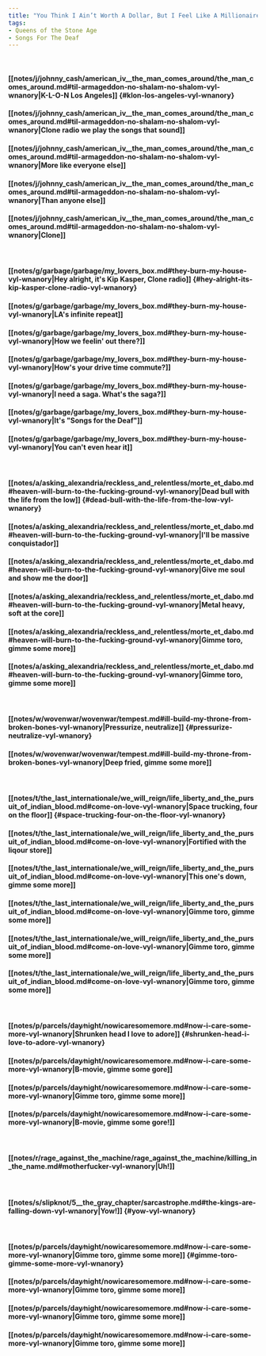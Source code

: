 ```yaml
---
title: "You Think I Ain’t Worth A Dollar, But I Feel Like A Millionaire"
tags:
- Queens of the Stone Age
- Songs For The Deaf
---
```

&nbsp;
#### [[notes/j/johnny_cash/american_iv__the_man_comes_around/the_man_comes_around.md#til-armageddon-no-shalam-no-shalom-vyl-wnanory|K-L-O-N Los Angeles]] {#klon-los-angeles-vyl-wnanory}
#### [[notes/j/johnny_cash/american_iv__the_man_comes_around/the_man_comes_around.md#til-armageddon-no-shalam-no-shalom-vyl-wnanory|Clone radio we play the songs that sound]]
#### [[notes/j/johnny_cash/american_iv__the_man_comes_around/the_man_comes_around.md#til-armageddon-no-shalam-no-shalom-vyl-wnanory|More like everyone else]]
#### [[notes/j/johnny_cash/american_iv__the_man_comes_around/the_man_comes_around.md#til-armageddon-no-shalam-no-shalom-vyl-wnanory|Than anyone else]]
#### [[notes/j/johnny_cash/american_iv__the_man_comes_around/the_man_comes_around.md#til-armageddon-no-shalam-no-shalom-vyl-wnanory|Clone]]
&nbsp;
#### [[notes/g/garbage/garbage/my_lovers_box.md#they-burn-my-house-vyl-wnanory|Hey alright, it's Kip Kasper, Clone radio]] {#hey-alright-its-kip-kasper-clone-radio-vyl-wnanory}
#### [[notes/g/garbage/garbage/my_lovers_box.md#they-burn-my-house-vyl-wnanory|LA's infinite repeat]]
#### [[notes/g/garbage/garbage/my_lovers_box.md#they-burn-my-house-vyl-wnanory|How we feelin' out there?]]
#### [[notes/g/garbage/garbage/my_lovers_box.md#they-burn-my-house-vyl-wnanory|How's your drive time commute?]]
#### [[notes/g/garbage/garbage/my_lovers_box.md#they-burn-my-house-vyl-wnanory|I need a saga. What's the saga?]]
#### [[notes/g/garbage/garbage/my_lovers_box.md#they-burn-my-house-vyl-wnanory|It's "Songs for the Deaf"]]
#### [[notes/g/garbage/garbage/my_lovers_box.md#they-burn-my-house-vyl-wnanory|You can't even hear it]]
&nbsp;
#### [[notes/a/asking_alexandria/reckless_and_relentless/morte_et_dabo.md#heaven-will-burn-to-the-fucking-ground-vyl-wnanory|Dead bull with the life from the low]] {#dead-bull-with-the-life-from-the-low-vyl-wnanory}
#### [[notes/a/asking_alexandria/reckless_and_relentless/morte_et_dabo.md#heaven-will-burn-to-the-fucking-ground-vyl-wnanory|I'll be massive conquistador]]
#### [[notes/a/asking_alexandria/reckless_and_relentless/morte_et_dabo.md#heaven-will-burn-to-the-fucking-ground-vyl-wnanory|Give me soul and show me the door]]
#### [[notes/a/asking_alexandria/reckless_and_relentless/morte_et_dabo.md#heaven-will-burn-to-the-fucking-ground-vyl-wnanory|Metal heavy, soft at the core]]
#### [[notes/a/asking_alexandria/reckless_and_relentless/morte_et_dabo.md#heaven-will-burn-to-the-fucking-ground-vyl-wnanory|Gimme toro, gimme some more]]
#### [[notes/a/asking_alexandria/reckless_and_relentless/morte_et_dabo.md#heaven-will-burn-to-the-fucking-ground-vyl-wnanory|Gimme toro, gimme some more]]
&nbsp;
#### [[notes/w/wovenwar/wovenwar/tempest.md#ill-build-my-throne-from-broken-bones-vyl-wnanory|Pressurize, neutralize]] {#pressurize-neutralize-vyl-wnanory}
#### [[notes/w/wovenwar/wovenwar/tempest.md#ill-build-my-throne-from-broken-bones-vyl-wnanory|Deep fried, gimme some more]]
&nbsp;
#### [[notes/t/the_last_internationale/we_will_reign/life_liberty_and_the_pursuit_of_indian_blood.md#come-on-love-vyl-wnanory|Space trucking, four on the floor]] {#space-trucking-four-on-the-floor-vyl-wnanory}
#### [[notes/t/the_last_internationale/we_will_reign/life_liberty_and_the_pursuit_of_indian_blood.md#come-on-love-vyl-wnanory|Fortified with the liqour store]]
#### [[notes/t/the_last_internationale/we_will_reign/life_liberty_and_the_pursuit_of_indian_blood.md#come-on-love-vyl-wnanory|This one's down, gimme some more]]
#### [[notes/t/the_last_internationale/we_will_reign/life_liberty_and_the_pursuit_of_indian_blood.md#come-on-love-vyl-wnanory|Gimme toro, gimme some more]]
#### [[notes/t/the_last_internationale/we_will_reign/life_liberty_and_the_pursuit_of_indian_blood.md#come-on-love-vyl-wnanory|Gimme toro, gimme some more]]
#### [[notes/t/the_last_internationale/we_will_reign/life_liberty_and_the_pursuit_of_indian_blood.md#come-on-love-vyl-wnanory|Gimme toro, gimme some more]]
&nbsp;
#### [[notes/p/parcels/day∕night/nowicaresomemore.md#now-i-care-some-more-vyl-wnanory|Shrunken head I love to adore]] {#shrunken-head-i-love-to-adore-vyl-wnanory}
#### [[notes/p/parcels/day∕night/nowicaresomemore.md#now-i-care-some-more-vyl-wnanory|B-movie, gimme some gore]]
#### [[notes/p/parcels/day∕night/nowicaresomemore.md#now-i-care-some-more-vyl-wnanory|Gimme toro, gimme some more]]
#### [[notes/p/parcels/day∕night/nowicaresomemore.md#now-i-care-some-more-vyl-wnanory|B-movie, gimme some gore!]]
&nbsp;
#### [[notes/r/rage_against_the_machine/rage_against_the_machine/killing_in_the_name.md#motherfucker-vyl-wnanory|Uh!]]
&nbsp;
#### [[notes/s/slipknot/5__the_gray_chapter/sarcastrophe.md#the-kings-are-falling-down-vyl-wnanory|Yow!]] {#yow-vyl-wnanory}
&nbsp;
#### [[notes/p/parcels/day∕night/nowicaresomemore.md#now-i-care-some-more-vyl-wnanory|Gimme toro, gimme some more]] {#gimme-toro-gimme-some-more-vyl-wnanory}
#### [[notes/p/parcels/day∕night/nowicaresomemore.md#now-i-care-some-more-vyl-wnanory|Gimme toro, gimme some more]]
#### [[notes/p/parcels/day∕night/nowicaresomemore.md#now-i-care-some-more-vyl-wnanory|Gimme toro, gimme some more]]
#### [[notes/p/parcels/day∕night/nowicaresomemore.md#now-i-care-some-more-vyl-wnanory|Gimme toro, gimme some more]]
